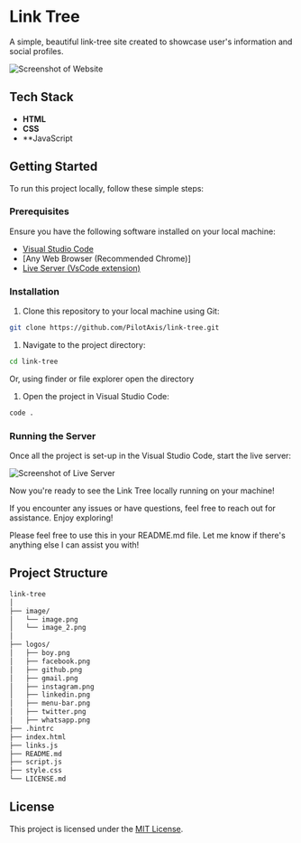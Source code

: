 # Link Tree

A simple, beautiful link-tree site created to showcase user's information and social profiles.

![Screenshot of Website](https://github.com/PilotAxis/link-tree/image/image.png)

## Tech Stack

- **HTML**
- **CSS**
- **JavaScript

## Getting Started

To run this project locally, follow these simple steps:

### Prerequisites

Ensure you have the following software installed on your local machine:

- [Visual Studio Code](https://code.visualstudio.com)
- [Any Web Browser (Recommended Chrome)]
- [Live Server (VsCode extension)](https://marketplace.visualstudio.com/items?itemName=ritwickdey.LiveServer)

### Installation

1. Clone this repository to your local machine using Git:

```bash
git clone https://github.com/PilotAxis/link-tree.git
```

1. Navigate to the project directory:

```bash
cd link-tree
```

Or, using finder or file explorer open the directory

1. Open the project in Visual Studio Code:

```bash
code .
```

### Running the Server

Once all the project is set-up in the Visual Studio Code, start the live server:

![Screenshot of Live Server](https://github.com/PilotAxis/link-tree/image/image_1.png)

Now you're ready to see the Link Tree locally running on your machine!

If you encounter any issues or have questions, feel free to reach out for assistance. Enjoy exploring!

Please feel free to use this in your README.md file. Let me know if there's anything else I can assist you with!

## Project Structure

```bash
link-tree
│
├── image/
│   └── image.png
│   └── image_2.png
│
├── logos/
│   ├── boy.png
│   ├── facebook.png
│   ├── github.png
│   ├── gmail.png
│   ├── instagram.png
│   ├── linkedin.png
│   ├── menu-bar.png
│   ├── twitter.png
│   ├── whatsapp.png
├── .hintrc
├── index.html
├── links.js
├── README.md
├── script.js
├── style.css
└── LICENSE.md
```

## License

This project is licensed under the [MIT License](https://opensource.org/licenses/MIT).
